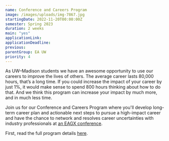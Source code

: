 ```yaml
---
name: Conference and Careers Program
image: /images/uploads/img-7867.jpg
startingDate: 2022-11-20T00:00:00Z
semester: Spring 2023
duration: 2 weeks
main: "yes"
applicationLink:
applicationDeadline:
previous:
parentGroup: EA UW
priority: 4
---
```


As UW–Madison students we have an awesome opportunity to use our careers to improve the lives of others. The average career lasts 80,000 hours, that’s a long time. If you could increase the impact of your career by just 1%, it would make sense to spend 800 hours thinking about how to do that. And we think this program can increase your impact by much more, and in much less time.

Join us for our Conference and Careers Program where you'll develop long-term career plan and actionable next steps to pursue a high-impact career and have the chance to network and resolves career uncertainties with industry professionals at <a target="_blank" rel="noopener" href="https://www.effectivealtruism.org/ea-global">an EAGX conference</a>.

First, read the full program details [here](https://www.notion.so/outreach-handbook/Career-Planning-Program-28f7534cb6e947f0ad896726005215b0).
